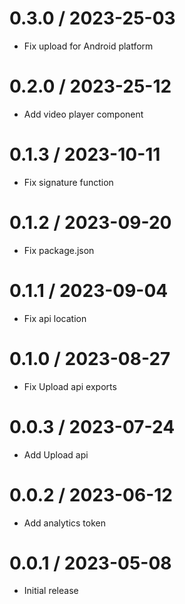 0.3.0 / 2023-25-03
==================

* Fix upload for Android platform

0.2.0 / 2023-25-12
==================

* Add video player component

0.1.3 / 2023-10-11
==================

* Fix signature function

0.1.2 / 2023-09-20
==================

* Fix package.json

0.1.1 / 2023-09-04
==================

* Fix api location

0.1.0 / 2023-08-27
==================

* Fix Upload api exports

0.0.3 / 2023-07-24
==================

* Add Upload api

0.0.2 / 2023-06-12
==================

* Add analytics token

0.0.1 / 2023-05-08
==================

* Initial release

